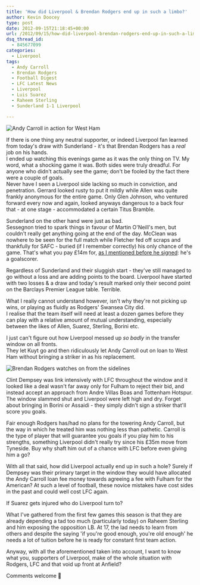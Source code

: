 ```yaml
---
title: 'How did Liverpool & Brendan Rodgers end up in such a limbo?'
author: Kevin Doocey
type: post
date: 2012-09-15T21:18:45+00:00
url: /2012/09/15/how-did-liverpool-brendan-rodgers-end-up-in-such-a-limbo/
dsq_thread_id:
  - 845677099
categories:
  - Liverpool
tags:
  - Andy Carroll
  - Brendan Rodgers
  - Football Digest
  - LFC Latest News
  - Liverpool
  - Luis Suarez
  - Raheem Sterling
  - Sunderland 1-1 Liverpool

---
```

![Andy Carroll in action for West Ham](/wp-content/uploads/2012/09/Andy-Carroll-West-Ham.jpg)

If there is one thing any neutral supporter, or indeed Liverpool fan learned from today's draw with Sunderland - it's that Brendan Rodgers has a _real_ job on his hands.  
I ended up watching this evenings game as it was the only thing on TV. My word, what a shocking game it was. Both sides were truly dreadful. For anyone who didn't actually see the game; don't be fooled by the fact there were a couple of goals.   
Never have I seen a Liverpool side lacking so much in conviction, and penetration. Gerrard looked rusty to put it mildly while Allen was quite frankly anonymous for the <!--more--> entire game. Only Glen Johnson, who ventured forward every now and again, looked anyways dangerous to a back four that - at one stage - accommodated a certain Titus Bramble.

Sunderland on the other hand were just as bad.   
Sessegnon tried to spark things in favour of Martin O'Neill's men, but couldn't really get anything going at the end of the day. McClean was nowhere to be seen for the full match while Fletcher fed off scraps and thankfully for SAFC - buried (if I remember correctly) his only chance of the game. That's what you pay £14m for, [as I mentioned before he signed][1]: he's a goalscorer.

Regardless of Sunderland and their sluggish start - they've still managed to go without a loss and are adding points to the board. Liverpool have started with two losses & a draw and today's result marked only their second point on the Barclays Premier League table. Terrible.

What I really cannot understand however, isn't why they're not picking up wins, or playing as fluidly as Rodgers' Swansea City did.  
I realise that the team itself will need at least a dozen games before they can play with a relative amount of mutual understanding, especially between the likes of Allen, Suarez, Sterling, Borini etc.

I just can't figure out how Liverpool messed up _so badly_ in the transfer window on all fronts.   
They let Kuyt go and then ridiculously let Andy Carroll out on loan to West Ham without bringing a striker in as his replacement.

![Brendan Rodgers watches on from the sidelines](/wp-content/uploads/2012/09/Brendan-Rodgers-Liverpool.jpg)

Clint Dempsey was link intensively with LFC throughout the window and it looked like a deal wasn't far away only for Fulham to reject their bid, and instead accept an approach from Andre Villas Boas and Tottenham Hotspur. The window slammed shut and Liverpool were left high and dry. Forget about bringing in Borini or Assaidi - they simply didn't sign a striker that'll score you goals.

Fair enough Rodgers has/had no plans for the towering Andy Carroll, but the way in which he treated him was nothing less than pathetic. Carroll is the type of player that will guarantee you goals if you play him to his strengths, something Liverpool didn't really try since his £35m move from Tyneside. Buy why shaft him out of a chance with LFC before even giving him a go?

With all that said, how did Liverpool actually end up in such a hole? Surely if Dempsey was their primary target in the window they would have allocated the Andy Carroll loan fee money towards agreeing a fee with Fulham for the American? At such a level of football, these novice mistakes have cost sides in the past and could well cost LFC again.

If Suarez gets injured who do Liverpool turn to?

What I've gathered from the first few games this season is that they are already depending a tad too much (particularly today) on Raheem Sterling and him exposing the opposition LB. At 17, the lad needs to learn from others and despite the saying 'if you're good enough, you're old enough' he needs a lot of tuition before he is ready for constant first team action.

Anyway, with all the aforementioned taken into account, I want to know what you, supporters of Liverpool, make of the whole situation with Rodgers, LFC and that void up front at Anfield?

Comments welcome 🙂

 [1]: https://www.footballdigest.org/2012/08/14/steven-fletcher-one-of-the-most-underrated-strikers-in-the-premier-league/
